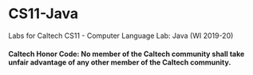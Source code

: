 # CS11-Java
Labs for Caltech CS11 - Computer Language Lab: Java (WI 2019-20)

#### Caltech Honor Code: No member of the Caltech community shall take unfair advantage of any other member of the Caltech community. 
